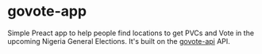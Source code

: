 # govote-app

Simple Preact app to help people find locations to get PVCs and Vote in the upcoming Nigeria General Elections. It's built on the [govote-api](https://github.com/ErxiaHQ/govote-api) API.

